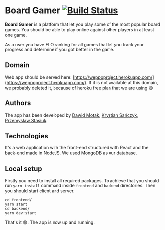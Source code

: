 # Board Gamer [![Build Status](https://www.travis-ci.com/weppo-team/weppo-project.svg?token=Cyxz2snQqipGxDYfjq5P&branch=main)]()

**Board Gamer** is a platform that let you play some of the most popular board games. You should be able to play online against other players in at least one game.

As a user you have ELO ranking for all games that let you track your progress and determine if you got better in the game.

## Domain

Web app should be served here: [https://weppoproject.herokuapp.com/](https://weppoproject.herokuapp.com/). If it is not available at this domain, we probably deleted it, because of heroku free plan that we are using :smile:

## Authors

The app has been developed by [Dawid Motak](https://github.com/Motii1), [Krystian Sańczyk](https://github.com/nlins8224), [Przemysław Stasiuk](https://github.com/PrzemyslawStasiuk).

## Technologies

It's a web application with the front-end structured with React and the back-end made in NodeJS. We used MongoDB as our database.

## Local setup

Firstly you need to install all required packages. To achieve that you should run `yarn install` command inside `frontend` and `backend` directories. Then you should start client and server.

```
cd frontend/
yarn start
cd backend/
yarn dev:start
```

That's it :smile:. The app is now up and running.
